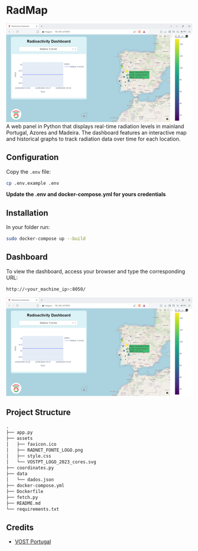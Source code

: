 # RadMap
![RadMap Dashboard](/images/dashboard.png)
 A web panel in Python that displays real-time radiation levels in mainland Portugal, Azores and Madeira. The dashboard features an interactive map and historical graphs to track radiation data over time for each location.

## Configuration
Copy the `.env` file:
```sh
cp .env.example .env
```

**Update the .env and docker-compose.yml for yours credentials**

## Installation
In your folder run:
```sh
sudo docker-compose up --build
```

## Dashboard
To view the dashboard, access your browser and type the corresponding URL:
```sh
http://<your_machine_ip>:8050/
```

![RadMap Dashboard](/images/dashboard.png)

## Project Structure

```
.
├── app.py
├── assets
│   ├── favicon.ico
│   ├── RADNET_FONTE_LOGO.png
│   ├── style.css
│   └── VOSTPT_LOGO_2023_cores.svg
├── coordinates.py
├── data
│   └── dados.json
├── docker-compose.yml
├── Dockerfile
├── fetch.py
├── README.md
└── requirements.txt
```

## Credits
- [VOST Portugal](https://github.com/vostpt)